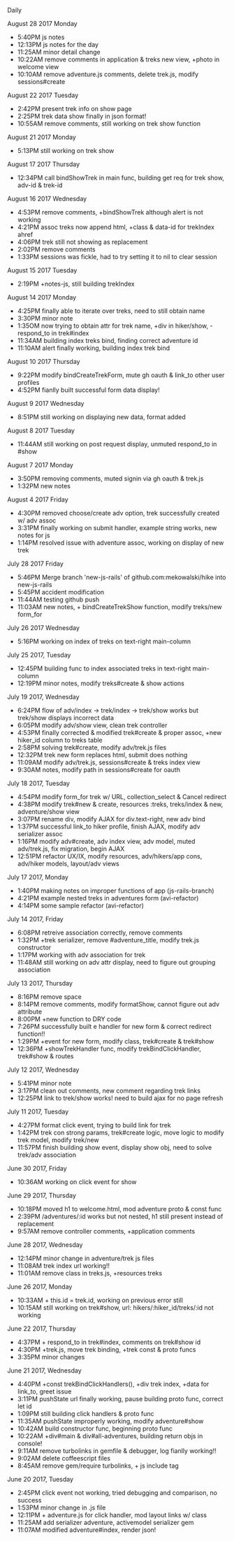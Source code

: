 Daily

August 28 2017 Monday
- 5:40PM     js notes
- 12:13PM    js notes for the day
- 11:25AM    minor detail change
- 10:22AM    remove comments in application & treks new view, +photo in welcome view
- 10:10AM    remove adventure.js comments, delete trek.js, modify sessions#create

August 22 2017 Tuesday
- 2:42PM     present trek info on show page
- 2:25PM     trek data show finally in json format!
- 10:55AM    remove comments, still working on trek show function

August 21 2017 Monday
- 5:13PM     still working on trek show

August 17 2017 Thursday
- 12:34PM    call bindShowTrek in main func, building get req for trek show, adv-id & trek-id

August 16 2017 Wednesday
- 4:53PM     remove comments, +bindShowTrek although alert is not working
- 4:21PM     assoc treks now append html, +class & data-id for trekIndex ahref
- 4:06PM     trek still not showing as replacement
- 2:02PM     remove comments
- 1:33PM     sessions was fickle, had to try setting it to nil to clear session

August 15 2017 Tuesday
- 2:19PM     +notes-js, still building trekIndex

August 14 2017 Monday
- 4:25PM     finally able to iterate over treks, need to still obtain name
- 3:30PM     minor note
- 1:35OM     now trying to obtain attr for trek name, +div in hiker/show, -respond_to in trek#index
- 11:34AM    building index treks bind, finding correct adventure id
- 11:10AM    alert finally working, building index trek bind

August 10 2017 Thursday
- 9:22PM     modify bindCreateTrekForm, mute gh oauth & link_to other user profiles
- 4:52PM     fianlly built successful form data display!

August 9 2017 Wednesday
- 8:51PM     still working on displaying new data, format added

August 8 2017 Tuesday
- 11:44AM    still working on post request display, unmuted respond_to in #show

August 7 2017 Monday
- 3:50PM    removing comments, muted signin via gh oauth & trek.js
- 1:32PM    new notes

August 4 2017 Friday
- 4:30PM    removed choose/create adv option, trek successfully created w/ adv assoc
- 3:31PM    finally working on submit handler, example string works, new notes for js
- 1:14PM    resolved issue with adventure assoc, working on display of new trek

July 28 2017 Friday
- 5:46PM    Merge branch 'new-js-rails' of github.com:mekowalski/hike into new-js-rails
- 5:45PM    accident modification
- 11:44AM   testing github push
- 11:03AM   new notes, + bindCreateTrekShow function, modify treks/new form_for

July 26 2017 Wednesday
- 5:16PM    working on index of treks on text-right main-column

July 25 2017, Tuesday
- 12:45PM   building func to index associated treks in text-right main-column
- 12:19PM   minor notes, modify treks#create & show actions

July 19 2017, Wednesday
- 6:24PM    flow of adv/index -> trek/index -> trek/show works but trek/show displays incorrect data
- 6:05PM    modify adv/show view, clean trek controller
- 4:53PM    finally corrected & modified trek#create & proper assoc, +new hiker_id column to treks table
- 2:58PM    solving trek#create, modify adv/trek.js files
- 12:32PM   trek new form replaces html, submit does nothing
- 11:09AM   modify adv/trek.js, sessions#create & treks index view
- 9:30AM    notes, modify path in sessions#create for oauth

July 18 2017, Tuesday
- 4:54PM    modify form_for trek w/ URL, collection_select & Cancel redirect
- 4:38PM    modify trek#new & create, resources :treks, treks/index & new, adventure/show view
- 3:07PM    rename div, modify AJAX for div.text-right, new adv bind
- 1:37PM    successful link_to hiker profile, finish AJAX, modify adv serializer assoc
- 1:16PM    modify adv#create, adv index view, adv model, muted adv/trek.js, fix migration, begin AJAX
- 12:51PM   refactor UX/IX, modify resources, adv/hikers/app cons, adv/hiker models, layout/adv views

July 17 2017, Monday
- 1:40PM    making notes on improper functions of app (js-rails-branch)
- 4:21PM    example nested treks in adventures form (avi-refactor)
- 4:14PM    some sample refactor (avi-refactor)

July 14 2017, Friday
- 6:08PM    retreive association correctly, remove comments
- 1:32PM    +trek serializer, remove #adventure_title, modify trek.js constructor
- 1:17PM    working with adv association for trek
- 11:48AM   still working on adv attr display, need to figure out grouping association

July 13 2017, Thursday
- 8:16PM    remove space
- 8:14PM    remove comments, modify formatShow, cannot figure out adv attribute
- 8:00PM    +new function to DRY code
- 7:26PM    successfully built e handler for new form & correct redirect function!!
- 1:29PM    +event for new form, modify class, trek#create & trek#show
- 12:36PM   +showTrekHandler func, modify trekBindClickHandler, trek#show & routes

July 12 2017, Wednesday
- 5:41PM    minor note
- 3:17PM    clean out comments, new comment regarding trek links
- 12:25PM   link to trek/show works! need to build ajax for no page refresh

July 11 2017, Tuesday
- 4:27PM    format click event, trying to build link for trek
- 1:42PM    trek con strong params, trek#create logic, move logic to modify trek model, modify trek/new
- 11:57PM   finish building show event, display show obj, need to solve trek/adv association

June 30 2017, Friday
- 10:36AM   working on click event for show

June 29 2017, Thursday
- 10:18PM   moved h1 to welcome.html, mod adventure proto & const func
- 2:39PM    /adventures/:id works but not nested, h1 still present instead of replacement
- 9:57AM    remove controller comments, +application comments

June 28 2017, Wednesday
- 12:14PM   minor change in adventure/trek js files
- 11:08AM   trek index url working!!
- 11:01AM   remove class in treks.js, +resources treks

June 26 2017, Monday
- 10:33AM   + this.id = trek.id, working on previous error still
- 10:15AM   still working on trek#show, url: hikers/:hiker_id/treks/:id not working

June 22 2017, Thursday
- 4:37PM    + respond_to in trek#index, comments on trek#show id
- 4:30PM    +trek.js, move trek binding, +trek const & proto funcs
- 3:35PM    minor changes

June 21 2017, Wednesday
- 4:40PM    +const trekBindClickHandlers(), +div trek index, +data for link_to, greet issue
- 3:11PM    pushState url finally working, pause building proto func, correct let id
- 1:09PM    still building click handlers & proto func
- 11:35AM   pushState improperly working, modify adventure#show
- 10:42AM   build constructor func, beginning proto func
- 10:22AM   +div#main & div#all-adventures, building return objs in console!
- 9:11AM    remove turbolinks in gemfile & debugger, log fianlly working!!
- 9:02AM    delete coffeescript files
- 8:45AM    remove gem/require turbolinks, + js include tag

June 20 2017, Tuesday
- 2:45PM    click event not working, tried debugging and comparison, no success
- 1:53PM    minor change in .js file
- 12:11PM   + adventure.js for click handler, mod layout links w/ class
- 11:25AM   add serializer adventure, activemodel serializer gem
- 11:07AM   modified adventure#index, render json!
